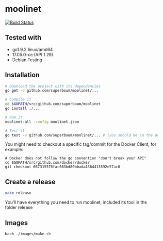 moolinet
========

[![Build Status](http://ci.deuxfleurs.fr/job/moolinet/job/master/badge/icon)](http://ci.deuxfleurs.fr/job/moolinet/job/master/)

## Tested with

 * go1.9.2 linux/amd64
 * 17.05.0-ce (API 1.29)
 * Debian Testing

## Installation

```bash
# Download the project with its dependencies
go get -d github.com/superboum/moolinet/...

# Compile it
cd $GOPATH/src/github.com/superboum/moolinet
go install ./...

# Run it
moolinet-all -config moolinet.json

# Test it
go test -v github.com/superboum/moolinet/... # (you should be in the docker group or run this test as root)
```

You might need to checkout a specific tag/commit for the Docker Client, for example:

```
# Docker does not follow the go convention "don't break your API"
cd $GOPATH/src/github.com/docker/docker
git checkout 667315576fac663bd80bbada4364413692e57ac6
```

## Create a release

```bash
make release
```

You'll have everything you need to run moolinet, included its tool in the folder release

## Images

```
bash ./images/make.sh
```

